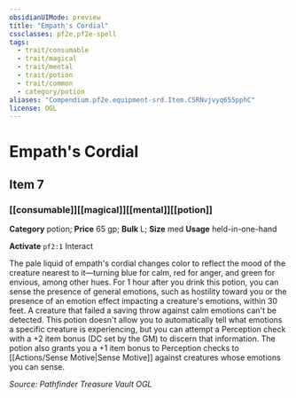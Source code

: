 ```yaml
---
obsidianUIMode: preview
title: "Empath's Cordial"
cssclasses: pf2e,pf2e-spell
tags:
  - trait/consumable
  - trait/magical
  - trait/mental
  - trait/potion
  - trait/common
  - category/potion
aliases: "Compendium.pf2e.equipment-srd.Item.C5RNvjvyq655pphC"
license: OGL
---
```

# Empath's Cordial
## Item 7
### [[consumable]][[magical]][[mental]][[potion]]

**Category** potion; 
**Price** 65 gp; 
**Bulk** L; **Size** med
**Usage** held-in-one-hand

**Activate** `pf2:1` Interact

The pale liquid of empath's cordial changes color to reflect the mood of the creature nearest to it—turning blue for calm, red for anger, and green for envious, among other hues. For 1 hour after you drink this potion, you can sense the presence of general emotions, such as hostility toward you or the presence of an emotion effect impacting a creature's emotions, within 30 feet. A creature that failed a saving throw against calm emotions can't be detected. This potion doesn't allow you to automatically tell what emotions a specific creature is experiencing, but you can attempt a Perception check with a +2 item bonus (DC set by the GM) to discern that information. The potion also grants you a +1 item bonus to Perception checks to [[Actions/Sense Motive|Sense Motive]] against creatures whose emotions you can sense.

*Source: Pathfinder Treasure Vault*
*OGL*